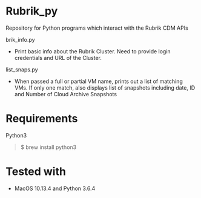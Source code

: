 # Rubrik_py

Repository for Python programs which interact with the Rubrik CDM APIs

  brik_info.py 
  
  - Print basic info about the Rubrik Cluster. Need to provide login credentials and URL of the Cluster.

  list_snaps.py

  - When passed a full or partial VM name, prints out a list of matching VMs. If only one match, also
    displays list of snapshots including date, ID and Number of Cloud Archive Snapshots

# Requirements

Python3

> $ brew install python3

# Tested with

- MacOS 10.13.4 and Python 3.6.4

